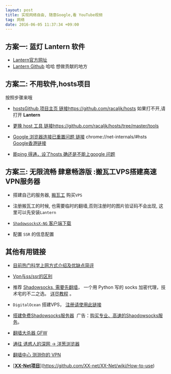 ```yaml
---
layout: post
title: 实现网络自由, 随意Google,看 YouTube视频
tag: 网络
date: 2016-06-05 11:37:34 +09:00
---
```



## 方案一: 蓝灯 Lantern 软件 
* [Lantern官方网址](https://getlantern.org/zh_CN/)
* [Lantern Github](https://github.com/getlantern/lantern)  哈哈 想做贡献的地方

## 方案二: 不用软件,hosts项目

按照步骤来哦

* [hostsGithub 项目主页  链接https://github.com/racaljk/hosts](https://github.com/racaljk/hosts) 如果打不开,请打开 **Lantern**

* [更换 host 工具  链接https://github.com/racaljk/hosts/tree/master/tools](https://github.com/racaljk/hosts/tree/master/tools)

* [Google 浏览器连接已重置问题 链接](https://github.com/racaljk/hosts/issues/387) 
chrome://net-internals/#hsts  
[ Google香港链接]( [www.google.com.hk](http://www.google.com.hk/))
* [能ping 得通，设了hosts 确还是不能上google 问题](https://github.com/racaljk/hosts/issues/337)

## 方案三:  无限流畅 肆意畅游版 :搬瓦工VPS搭建高速VPN服务器

* 搭建自己的服务器, [搬瓦工](https://bandwagonhost.com/index.php) 购买`VPS`
* 注册搬瓦工的时候, 也需要临时的翻墙,否则注册时的图片验证码不会出现, 这里可以先安装`Lantern`

* [`ShadowsocksX-NG` 客户端下载](https://github.com/shadowsocks/ShadowsocksX-NG/releases)
* 配置 `SSR` 的信息配置

## 其他有用链接

* [目前热门科学上网方式介绍及优缺点简评](https://cokebar.info/archives/236)

* [Vpn与ss/ssr的区别](https://deeponion.org/community/threads/vpnss-ssr.901/)

* 推荐 [Shadowsocks, 需要先翻墙](https://shadowsocks.org/en/index.html)，
一个用 Python 写的 socks 加密代理，技术宅的不二之选。
[详尽教程](http://shadowsocks.blogspot.com/) 。

* `DigitalOcean` 搭建VPS， [注册请使用此链接](https://www.digitalocean.com/?refcode=ac2fc898c812) 

* [搭建免费Shadowsocks服务器](http://www.rendoumi.com/wan-quan-mian-fei-de-shadowsocksfu-wu-qi/) 
广告：[购买专业、高速的Shaodowsocks服务](http://www.socket.pro/aff/2389)。

* [翻墙大杀器 GFW](http://gfw.press/)
* [通往 诱惑人的深网 -> 洋葱浏览器](https://www.torproject.org/docs/documentation.html.en)
* [翻墙中心 测测你的 VPN](https://cc.greatfire.org/zh/test)
* [**[XX-Net项目](https://github.com/XX-net/XX-Net/blob/master/code/default/download.md)**](https://github.com/XX-net/XX-Net/wiki/How-to-use)

